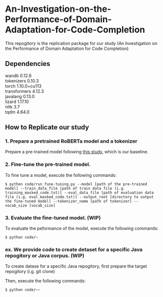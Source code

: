 # An-Investigation-on-the-Performance-of-Domain-Adaptation-for-Code-Completion

This repogitory is the replication package for our study (An Investigation on the Performance of Domain Adaptation for Code Completion)

## Dependencies
wandb                        0.12.6  
tokenizers                   0.10.3  
torch                        1.10.0+cu113  
transformers                 4.12.3  
javalang           0.13.0  
lizard             1.17.10  
nltk               3.7  
tqdm               4.64.0  

## How to Replicate our study
### 1. Prepare a pretrained RoBERTa model and a tokenizer
Prepare a pre-trained model following [this study](https://github.com/RoBERTaCode/roberta), which is our baseline.

### 2. Fine-tune the pre-trained model. 
To fine tune a model, execute the following commands:
```
$ python code/run_fune-tuning.py --model [path of the pre-trained model] --train_data_file [path of train data file (i.g. training_masked_code.txt)] --eval_data_file [path of evaluation data file (i.g. eval_masked_code.txt)] --output_root [directory to output the fine-tuned model] --tokenizer_name [path of tokenizer] --vocab_size [vocab_size]
```

### 3. Evaluate the fine-tuned model.  (WIP)
To evaluate the peformance of the model, execute the following commands:
```
$ python code/~
```

### ex. We provide code to create detaset for a specific Java repogitory or Java corpus.  (WIP)
To create datase for a specific Java repogitory, first prepare the target repogitory (i.g. git clone)

Then, execute the following commands:
```
$ python code/~~
```
